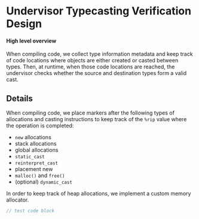 # Undervisor Typecasting Verification Design

#### High level overview

When compiling code, we collect type information metadata and keep track of code locations where objects are either created or casted between types. Then, at runtime, when those code locations are reached, the undervisor checks whether the source and destination types form a valid cast.


## Details

When compiling code, we place markers after the following types of allocations and casting instructions to keep track of the `%rip` value where the operation is completed: 
- `new` allocations
- stack allocations
- global allocations
- `static_cast`
- `reinterpret_cast`
- placement new
- `malloc()` and `free()`
- (optional) `dynamic_cast`

In order to keep track of heap allocations, we implement a custom memory allocator.
```cpp
// test code block
```
